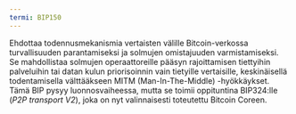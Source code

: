 ```yaml
---
termi: BIP150
---
```


Ehdottaa todennusmekanismia vertaisten välille Bitcoin-verkossa turvallisuuden parantamiseksi ja solmujen omistajuuden varmistamiseksi. Se mahdollistaa solmujen operaattoreille pääsyn rajoittamisen tiettyihin palveluihin tai datan kulun priorisoinnin vain tietyille vertaisille, keskinäisellä todentamisella välttääkseen MITM (Man-In-The-Middle) -hyökkäykset. Tämä BIP pysyy luonnosvaiheessa, mutta se toimii oppituntina BIP324:lle (*P2P transport V2*), joka on nyt valinnaisesti toteutettu Bitcoin Coreen.